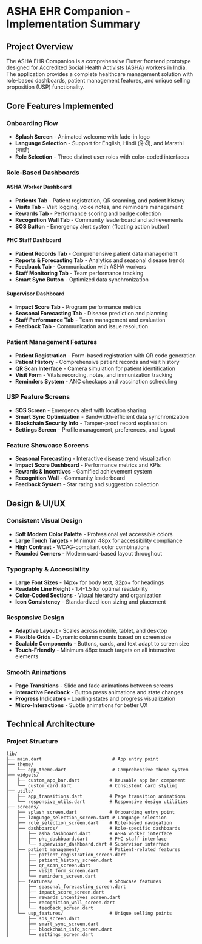 # ASHA EHR Companion - Implementation Summary

## Project Overview
The ASHA EHR Companion is a comprehensive Flutter frontend prototype designed for Accredited Social Health Activists (ASHA) workers in India. The application provides a complete healthcare management solution with role-based dashboards, patient management features, and unique selling proposition (USP) functionality.

## Core Features Implemented

### Onboarding Flow
- **Splash Screen** - Animated welcome with fade-in logo
- **Language Selection** - Support for English, Hindi (हिन्दी), and Marathi (मराठी)
- **Role Selection** - Three distinct user roles with color-coded interfaces

### Role-Based Dashboards

#### ASHA Worker Dashboard
- **Patients Tab** - Patient registration, QR scanning, and patient history
- **Visits Tab** - Visit logging, voice notes, and reminders management
- **Rewards Tab** - Performance scoring and badge collection
- **Recognition Wall Tab** - Community leaderboard and achievements
- **SOS Button** - Emergency alert system (floating action button)

#### PHC Staff Dashboard
- **Patient Records Tab** - Comprehensive patient data management
- **Reports & Forecasting Tab** - Analytics and seasonal disease trends
- **Feedback Tab** - Communication with ASHA workers
- **Staff Monitoring Tab** - Team performance tracking
- **Smart Sync Button** - Optimized data synchronization

#### Supervisor Dashboard
- **Impact Score Tab** - Program performance metrics
- **Seasonal Forecasting Tab** - Disease prediction and planning
- **Staff Performance Tab** - Team management and evaluation
- **Feedback Tab** - Communication and issue resolution

### Patient Management Features
- **Patient Registration** - Form-based registration with QR code generation
- **Patient History** - Comprehensive patient records and visit history
- **QR Scan Interface** - Camera simulation for patient identification
- **Visit Form** - Vitals recording, notes, and immunization tracking
- **Reminders System** - ANC checkups and vaccination scheduling

### USP Feature Screens
- **SOS Screen** - Emergency alert with location sharing
- **Smart Sync Optimization** - Bandwidth-efficient data synchronization
- **Blockchain Security Info** - Tamper-proof record explanation
- **Settings Screen** - Profile management, preferences, and logout

### Feature Showcase Screens
- **Seasonal Forecasting** - Interactive disease trend visualization
- **Impact Score Dashboard** - Performance metrics and KPIs
- **Rewards & Incentives** - Gamified achievement system
- **Recognition Wall** - Community leaderboard
- **Feedback System** - Star rating and suggestion collection

## Design & UI/UX

### Consistent Visual Design
- **Soft Modern Color Palette** - Professional yet accessible colors
- **Large Touch Targets** - Minimum 48px for accessibility compliance
- **High Contrast** - WCAG-compliant color combinations
- **Rounded Corners** - Modern card-based layout throughout

### Typography & Accessibility
- **Large Font Sizes** - 14px+ for body text, 32px+ for headings
- **Readable Line Height** - 1.4-1.5 for optimal readability
- **Color-Coded Sections** - Visual hierarchy and organization
- **Icon Consistency** - Standardized icon sizing and placement

### Responsive Design
- **Adaptive Layout** - Scales across mobile, tablet, and desktop
- **Flexible Grids** - Dynamic column counts based on screen size
- **Scalable Components** - Buttons, cards, and text adapt to screen size
- **Touch-Friendly** - Minimum 48px touch targets on all interactive elements

### Smooth Animations
- **Page Transitions** - Slide and fade animations between screens
- **Interactive Feedback** - Button press animations and state changes
- **Progress Indicators** - Loading states and progress visualization
- **Micro-Interactions** - Subtle animations for better UX

## Technical Architecture

### Project Structure
```
lib/
├── main.dart                          # App entry point
├── theme/
│   └── app_theme.dart                 # Comprehensive theme system
├── widgets/
│   ├── custom_app_bar.dart           # Reusable app bar component
│   └── custom_card.dart              # Consistent card styling
├── utils/
│   ├── app_transitions.dart          # Page transition animations
│   └── responsive_utils.dart         # Responsive design utilities
├── screens/
│   ├── splash_screen.dart            # Onboarding entry point
│   ├── language_selection_screen.dart # Language selection
│   ├── role_selection_screen.dart    # Role-based navigation
│   ├── dashboards/                   # Role-specific dashboards
│   │   ├── asha_dashboard.dart       # ASHA worker interface
│   │   ├── phc_dashboard.dart        # PHC staff interface
│   │   └── supervisor_dashboard.dart # Supervisor interface
│   ├── patient_management/           # Patient-related features
│   │   ├── patient_registration_screen.dart
│   │   ├── patient_history_screen.dart
│   │   ├── qr_scan_screen.dart
│   │   ├── visit_form_screen.dart
│   │   └── reminders_screen.dart
│   ├── features/                     # Showcase features
│   │   ├── seasonal_forecasting_screen.dart
│   │   ├── impact_score_screen.dart
│   │   ├── rewards_incentives_screen.dart
│   │   ├── recognition_wall_screen.dart
│   │   └── feedback_screen.dart
│   └── usp_features/                 # Unique selling points
│       ├── sos_screen.dart
│       ├── smart_sync_screen.dart
│       ├── blockchain_info_screen.dart
│       └── settings_screen.dart
```
